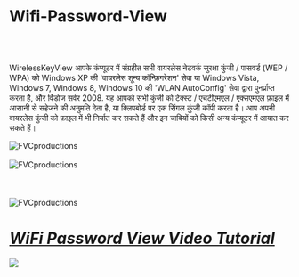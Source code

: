 # Wifi-Password-View
<br>
<br>

WirelessKeyView आपके कंप्यूटर में संग्रहीत सभी वायरलेस नेटवर्क सुरक्षा कुंजी / पासवर्ड (WEP / WPA) को Windows XP की 'वायरलेस शून्य कॉन्फ़िगरेशन' सेवा या Windows Vista, Windows 7, Windows 8, Windows 10 की 'WLAN AutoConfig' सेवा द्वारा पुनर्प्राप्त करता है, और विंडोज सर्वर 2008. यह आपको सभी कुंजी को टेक्स्ट / एचटीएमएल / एक्सएमएल फ़ाइल में आसानी से सहेजने की अनुमति देता है, या क्लिपबोर्ड पर एक सिंगल कुंजी कॉपी करता है। आप अपनी वायरलेस कुंजी को फ़ाइल में भी निर्यात कर सकते हैं और इन चाबियों को किसी अन्य कंप्यूटर में आयात कर सकते हैं।

<img src="https://4.bp.blogspot.com/-hCTxqxElGG0/W9RbjRkcAtI/AAAAAAAAAmY/zcKBbtD8LmUZqkqWwPjv3h81iUzxB9OlwCK4BGAYYCw/s1600/1.PNG;s=250" title="FVCproductions" alt="FVCproductions" style="max-width:100%;">

<br>

<Br>

<img src="https://3.bp.blogspot.com/-lI13y1r-lhc/W9Rbja07S5I/AAAAAAAAAmU/7RZ6SghoaOUfye6h84R4Rmog495LmtY7wCK4BGAYYCw/s1600/2.PNG;s=250" title="FVCproductions" alt="FVCproductions" style="max-width:100%;">

<br>
<br>
<Br>
<Br>

<img src="https://3.bp.blogspot.com/-yjwcNfn1udM/W9RbjXUH4aI/AAAAAAAAAmc/7uDCvkzjdUEeex1wubGstHLw7Ucfe42DQCK4BGAYYCw/s1600/Capture.PNG;s=250" title="FVCproductions" alt="FVCproductions" style="max-width:100%;">


<h1><i><u>WiFi Password View Video Tutorial</u></i></h1>

<a href="https://youtu.be/0n4wPr8kdc0" rel="nofollow"><img src="https://i.ytimg.com/vi/0n4wPr8kdc0/hqdefault.jpgsqp=CIzh0d4F&rs=AOn4CLDjpvhSkhxOV8TOWQSQI5CBIkH5QQ" data-canonical-src="https://i9.ytimg.com/vi/0n4wPr8kdc0/hqdefault.jpg?sqp=CIzh0d4F&rs=AOn4CLDjpvhSkhxOV8TOWQSQI5CBIkH5QQ" style="max-width:100%;"></a>
